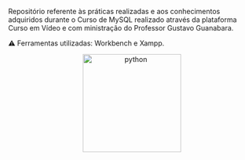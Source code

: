 Repositório referente às práticas realizadas e aos conhecimentos adquiridos durante o Curso de MySQL realizado através da plataforma Curso em Vídeo e com ministração do Professor Gustavo Guanabara.

⚠️ Ferramentas utilizadas: Workbench e Xampp.

<p align="center"> 
<img src="https://cdn.jsdelivr.net/gh/devicons/devicon/icons/mysql/mysql-original.svg" alt="python" width="200" height="200"/>
